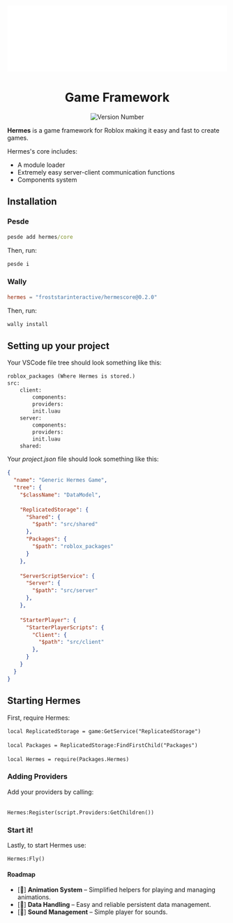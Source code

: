 <div align="center">
<img src="https://github.com/froststarinteractive/hermes/blob/27358fea0293f602b065f5602dac0be4a4ac090f/assets/icon.svg?raw=true" alt="Icon"/>

<h1><b>Game Framework</b></h1>
<div style="display:flex; flex-direction: row; justify-content: center; align-items: center;">
<br>
<img alt="Version Number" src="https://img.shields.io/badge/dynamic/toml?url=https%3A%2F%2Fraw.githubusercontent.com%2Ffroststarinteractive%2Fhermes%2Frefs%2Fheads%2Fmain%2Fpesde.toml&query=%24.version&label=version"/>
</div>

</div>

**Hermes** is a game framework for Roblox making it easy and fast to create games.

Hermes's core includes:

- A module loader
- Extremely easy server-client communication functions
- Components system

## Installation

### Pesde

```cmd
pesde add hermes/core
```

Then, run:

```cmd
pesde i
```

### Wally

```toml
hermes = "froststarinteractive/hermescore@0.2.0"
```

Then, run:

```cmd
wally install
```

## Setting up your project

Your VSCode file tree should look something like this:

```
roblox_packages (Where Hermes is stored.)
src:
    client:
        components:
        providers:
        init.luau
    server:
        components:
        providers:
        init.luau
    shared:
```

Your *project.json* file should look something like this:

```json
{
  "name": "Generic Hermes Game",
  "tree": {
    "$className": "DataModel",

    "ReplicatedStorage": {
      "Shared": {
        "$path": "src/shared"
      },
      "Packages": {
        "$path": "roblox_packages"
      }
    },

    "ServerScriptService": {
      "Server": {
        "$path": "src/server"
      },
    },

    "StarterPlayer": {
      "StarterPlayerScripts": {
        "Client": {
          "$path": "src/client"
        },
      }
    }
  }
}
```

## Starting Hermes

First, require Hermes:

```luau
local ReplicatedStorage = game:GetService("ReplicatedStorage")

local Packages = ReplicatedStorage:FindFirstChild("Packages")

local Hermes = require(Packages.Hermes)
```

### Adding Providers

Add your providers by calling:

```luau

Hermes:Register(script.Providers:GetChildren())
```

### Start it!

Lastly, to start Hermes use:

```luau
Hermes:Fly()
```

#### Roadmap

- [🤔] **Animation System** – Simplified helpers for playing and managing animations.
- [🤔] **Data Handling** – Easy and reliable persistent data management.
- [🤔] **Sound Management** – Simple player for sounds.
